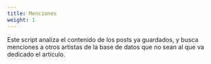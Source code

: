 ```yaml
---
title: Menciones
weight: 1
---
```


Este script analiza el contenido de los posts ya guardados, y busca menciones a otros artistas de la base de datos que no sean al que va dedicado el artículo.